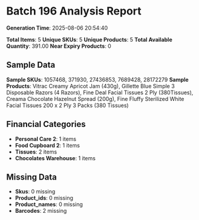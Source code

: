 # Batch 196 Analysis Report

**Generation Time**: 2025-08-06 20:54:40

**Total Items**: 5
**Unique SKUs**: 5
**Unique Products**: 5
**Total Available Quantity**: 391.00
**Near Expiry Products**: 0

## Sample Data
**Sample SKUs**: 1057468, 371930, 27436853, 7689428, 28172279
**Sample Products**: Vitrac Creamy Apricot Jam (430g), Gillette Blue Simple 3 Disposable Razors (4 Razors), Fine Deal Facial Tissues 2 Ply (380Tissues), Creama Chocolate Hazelnut Spread (200g), Fine Fluffy Sterilized White Facial Tissues 200 x 2 Ply 3 Packs (380 Tissues)

## Financial Categories
- **Personal Care 2**: 1 items
- **Food Cupboard 2**: 1 items
- **Tissues**: 2 items
- **Chocolates Warehouse**: 1 items

## Missing Data
- **Skus**: 0 missing
- **Product_ids**: 0 missing
- **Product_names**: 0 missing
- **Barcodes**: 2 missing
